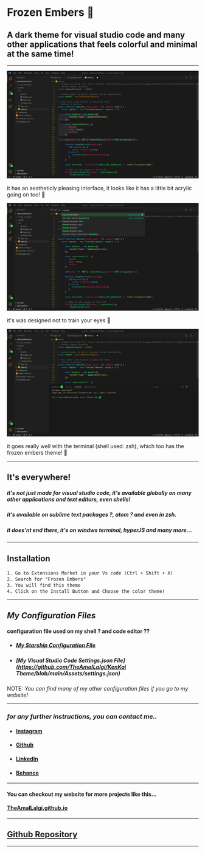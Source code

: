 # Frozen Embers 🥤

## A dark theme for visual studio code and many other applications that feels colorful and minimal at the same time!

---

<img src="https://github.com/TheAmalLalgi/images/blob/main/frozen-embers-images/file-open.jpeg?raw=true" title="" alt="OpenFile" data-align="center">

it has an aestheticly pleasing interface, it looks like it has a little bit acrylic going on too! 🍨

<img title="" src="https://github.com/TheAmalLalgi/images/blob/main/frozen-embers-images/context-menu-open.jpeg?raw=true" alt="terminalopen" data-align="left">

it's was designed not to train your eyes 👀 

<img title="" src="https://github.com/TheAmalLalgi/images/blob/main/frozen-embers-images/terminal-open.jpeg?raw=true" alt="terminalopen" data-align="center">

it goes really well with the terminal (shell used: zsh), which too has the frozen embers theme! 🥤 

---

## It's everywhere!

##### it's not just made for visual studio code, it's available globally on many other applications and text editors, even shells!

##### it's available on sublime text packages ?, atom ? and even in zsh.

##### it does'nt end there, it's on windws terminal, hyperJS and many more...

---

## Installation

```
1. Go to Extensions Market in your Vs code (Ctrl + Shift + X)
2. Search for "Frozen Embers"
3. You will find this theme
4. Click on the Install Button and Choose the color theme!
```

---

## *My Configuration Files*

#### configuration file used on my shell ? and code editor ??

- ##### [My Starship Configuration File](https://github.com/TheAmalLalgi/KenKai-Theme/blob/main/Assets/Starship.toml)

- ##### [My Visual Studio Code Settings.json File](https://github.com/TheAmalLalgi/KenKai Theme/blob/main/Assets/settings.json)

NOTE: *You can find many of my other configuration files if you go to my website!*

---

### *for any further instructions, you can contact me..*

- #### [Instagram](https://www.instagram.com/TheAmalLalgi)

- #### [Github](https://github.com/TheAmalLalgi)

- #### [LinkedIn](https://www.linkedin.com/in/amal-lalgi-8b193521a/)

- #### [Behance](https://www.behance.net/amallalgi)

---

#### You can checkout my website for more projects like this...

#### [TheAmalLalgi.github.io](https://TheAmalLalgi.github.io)

---

## [**Github Repository**](https://github.com/TheAmalLalgi/KenKai-Theme)

---
